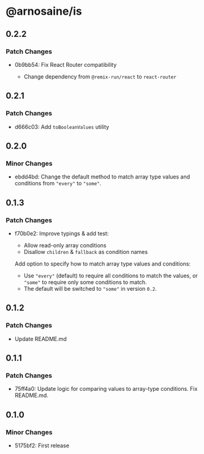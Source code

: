 # @arnosaine/is

## 0.2.2

### Patch Changes

- 0b9bb54: Fix React Router compatibility

  - Change dependency from `@remix-run/react` to `react-router`

## 0.2.1

### Patch Changes

- d666c03: Add `toBooleanValues` utility

## 0.2.0

### Minor Changes

- ebdd4bd: Change the default method to match array type values and conditions from `"every"` to `"some"`.

## 0.1.3

### Patch Changes

- f70b0e2: Improve typings & add test:

  - Allow read-only array conditions
  - Disallow `children` & `fallback` as condition names

  Add option to specify how to match array type values and conditions:

  - Use `"every"` (default) to require all conditions to match the values, or `"some"` to require only some conditions to match.
  - The default will be switched to `"some"` in version `0.2`.

## 0.1.2

### Patch Changes

- Update README.md

## 0.1.1

### Patch Changes

- 75ff4a0: Update logic for comparing values to array-type conditions. Fix README.md.

## 0.1.0

### Minor Changes

- 5175bf2: First release
